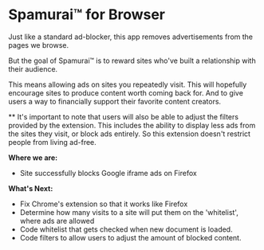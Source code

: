 # Spamurai™ for Browser

Just like a standard ad-blocker, this app removes advertisements from the pages we browse. 

But the goal of Spamurai™ is to reward sites who've built a relationship with their audience. 

This means allowing ads on sites you repeatedly visit. This will hopefully
encourage sites to produce content worth coming back for. And to give users a way to financially 
support their favorite content creators.

** It's important to note that users will also be able to adjust the filters provided by the extension. This includes 
the ability to display less ads from the sites they visit, or block ads entirely. So this extension doesn't restrict 
people from living ad-free.

**Where we are:**
- Site successfully blocks Google iframe ads on Firefox

**What's Next:**
- Fix Chrome's extension so that it works like Firefox
- Determine how many visits to a site will put them on the 'whitelist', where ads are allowed
- Code whitelist that gets checked when new document is loaded.
- Code filters to allow users to adjust the amount of blocked content.

